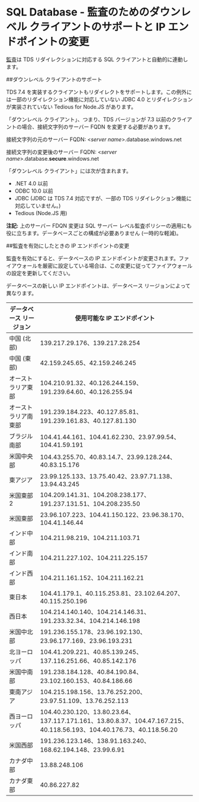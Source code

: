 <properties
	pageTitle="SQL Database - 監査のためのダウンレベル クライアントのサポートと IP エンドポイントの変更 | Microsoft Azure"
	description="SQL Database での監査のためのダウンレベル クライアントのサポートと IP エンドポイントの変更について説明します。"
	services="sql-database"
	documentationCenter=""
	authors="nadavhelfman"
	manager="jeffreyg"
	editor=""/>

<tags
	ms.service="sql-database"
	ms.workload="data-management"
	ms.tgt_pltfrm="na"
	ms.devlang="na"
	ms.topic="article"
	ms.date="05/17/2016"
	ms.author="nadavh;ronitr"/>

# SQL Database - 監査のためのダウンレベル クライアントのサポートと IP エンドポイントの変更


[監査](sql-database-auditing-get-started.md)は TDS リダイレクションに対応する SQL クライアントと自動的に連動します。


##<a id="subheading-1"></a>ダウンレベル クライアントのサポート

TDS 7.4 を実装するクライアントもリダイレクトをサポートします。この例外には一部のリダイレクション機能に対応していない JDBC 4.0 とリダイレクションが実装されていない Tedious for Node.JS があります。

「ダウンレベル クライアント」、つまり、TDS バージョンが 7.3 以前のクライアントの場合、接続文字列のサーバー FQDN を変更する必要があります。

接続文字列の元のサーバー FQDN: <*server name*>.database.windows.net

接続文字列の変更後のサーバー FQDN: <*server name*>.database.**secure**.windows.net

「ダウンレベル クライアント」には次が含まれます。

- .NET 4.0 以前
- ODBC 10.0 以前
- JDBC (JDBC は TDS 7.4 対応ですが、一部の TDS リダイレクション機能に対応していません。)
- Tedious (Node.JS 用)

**注記:** 上のサーバー FDQN 変更は SQL サーバー レベル監査ポリシーの適用にも役に立ちます。データベースごとの構成が必要ありません (一時的な軽減)。

##<a id="subheading-2"></a>監査を有効にしたときの IP エンドポイントの変更

監査を有効にすると、データベースの IP エンドポイントが変更されます。ファイアウォールを厳密に設定している場合は、この変更に従ってファイアウォールの設定を更新してください。

データベースの新しい IP エンドポイントは、データベース リージョンによって異なります。

| データベース リージョン | 使用可能な IP エンドポイント |
|----------|---------------|
| 中国 (北部) | 139\.217.29.176、139.217.28.254 |
| 中国 (東部) | 42\.159.245.65、42.159.246.245 |
| オーストラリア東部 | 104\.210.91.32、40.126.244.159、191.239.64.60、40.126.255.94 |
| オーストラリア南東部 | 191\.239.184.223、40.127.85.81、191.239.161.83、40.127.81.130 |
| ブラジル南部 | 104\.41.44.161、104.41.62.230、23.97.99.54、104.41.59.191 |
| 米国中央部 | 104\.43.255.70、40.83.14.7、23.99.128.244、40.83.15.176 |
| 東アジア | 23\.99.125.133、13.75.40.42、23.97.71.138、13.94.43.245 |
| 米国東部 2 | 104\.209.141.31、104.208.238.177、191.237.131.51、104.208.235.50 |
| 米国東部 | 23\.96.107.223、104.41.150.122、23.96.38.170、104.41.146.44 |
| インド中部 | 104\.211.98.219、104.211.103.71 |
| インド南部 | 104\.211.227.102、104.211.225.157 |
| インド西部 | 104\.211.161.152、104.211.162.21 |
| 東日本 | 104\.41.179.1、40.115.253.81、23.102.64.207、40.115.250.196 |
| 西日本 | 104\.214.140.140、104.214.146.31、191.233.32.34、104.214.146.198 |
| 米国中北部 | 191\.236.155.178、23.96.192.130、23.96.177.169、23.96.193.231 |
| 北ヨーロッパ | 104\.41.209.221、40.85.139.245、137.116.251.66、40.85.142.176 |
| 米国中南部 | 191\.238.184.128、40.84.190.84、23.102.160.153、40.84.186.66 |
| 東南アジア | 104\.215.198.156、13.76.252.200、23.97.51.109、13.76.252.113 |
| 西ヨーロッパ | 104\.40.230.120、13.80.23.64、137.117.171.161、13.80.8.37、104.47.167.215、40.118.56.193、104.40.176.73、40.118.56.20 |
| 米国西部 | 191\.236.123.146、138.91.163.240、168.62.194.148、23.99.6.91 |
| カナダ中部 | 13\.88.248.106 |
| カナダ東部 | 40\.86.227.82 |

<!---HONumber=AcomDC_0518_2016-->